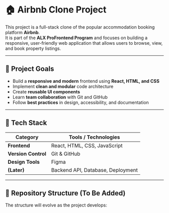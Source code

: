 # 🏠 Airbnb Clone Project

This project is a full-stack clone of the popular accommodation booking platform **Airbnb**.  
It is part of the **ALX ProFrontend Program** and focuses on building a responsive, user-friendly web application that allows users to browse, view, and book property listings.

---

## 🎯 Project Goals

- Build a **responsive and modern** frontend using **React, HTML, and CSS**  
- Implement **clean and modular** code architecture  
- Create **reusable UI components**  
- Learn **team collaboration** with Git and GitHub  
- Follow **best practices** in design, accessibility, and documentation

---

## 🧰 Tech Stack

| Category | Tools / Technologies |
|-----------|----------------------|
| **Frontend** | React, HTML, CSS, JavaScript |
| **Version Control** | Git & GitHub |
| **Design Tools** | Figma |
| **(Later)** | Backend API, Database, Deployment |

---

## 📁 Repository Structure (To Be Added)

The structure will evolve as the project develops:

